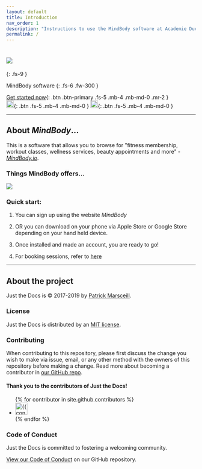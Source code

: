 ```yaml
---
layout: default
title: Introduction 
nav_order: 1
description: "Instructions to use the MindBody software at Academie Duello"
permalink: /
---
```


# ![](http://github.com/clintonbf/Lynns-and-Clints-doc-project/blob/gh-pages/assets/images/MB-Logo-1.jpg?raw=true) 
{: .fs-9 }


MindBody software 
{: .fs-6 .fw-300 }

[Get started now](https://mindbody.io){: .btn .btn-primary .fs-5 .mb-4 .mb-md-0 .mr-2 } <br> 
[<img src="http://github.com/clintonbf/Lynns-and-Clints-doc-project/blob/gh-pages/assets/images/apple-logo.jpg?raw=true" width="20" height="20" />](https://apps.apple.com/us/app/mindbody-gym-spa-wellness/id689501356?_branch_match_id=774734447297851430){: .btn .fs-5 .mb-4 .mb-md-0 }
[<img src="http://github.com/clintonbf/Lynns-and-Clints-doc-project/blob/gh-pages/assets/images/android.jpg?raw=true" width="20" height="20" />](https://play.google.com/store/apps/details?id=com.mindbodyonline.connect&hl=en_US&_branch_match_id=774734447297851430){: .btn .fs-5 .mb-4 .mb-md-0 }

---

## About _MindBody_... 

This is a software that allows you to browse for "fitness membership, workout classes, wellness services, beauty appointments and more" - [_MindBody.io_](http://mindbody.io). 

### Things MindBody offers...

![](http://github.com/clintonbf/Lynns-and-Clints-doc-project/blob/gh-pages/assets/images/MBOffers.png?raw=true)


### Quick start:

1. You can sign up using the website _MindBody_

2. OR you can download on your phone via Apple Store or Google Store depending on your hand held device.

3. Once installed and made an account, you are ready to go! 

4. For booking sessions, refer to [here](https://clintonbf.github.io/Lynns-and-Clints-doc-project/docs/2-task1-booking-assessment/)


---

## About the project

Just the Docs is &copy; 2017-2019 by [Patrick Marsceill](http://patrickmarsceill.com).

### License

Just the Docs is distributed by an [MIT license](https://github.com/pmarsceill/just-the-docs/tree/master/LICENSE.txt).

### Contributing

When contributing to this repository, please first discuss the change you wish to make via issue,
email, or any other method with the owners of this repository before making a change. Read more about becoming a contributor in [our GitHub repo](https://github.com/pmarsceill/just-the-docs#contributing).

#### Thank you to the contributors of Just the Docs!

<ul class="list-style-none">
{% for contributor in site.github.contributors %}
  <li class="d-inline-block mr-1">
     <a href="{{ contributor.html_url }}"><img src="{{ contributor.avatar_url }}" width="32" height="32" alt="{{ contributor.login }}"/></a>
  </li>
{% endfor %}
</ul>

### Code of Conduct

Just the Docs is committed to fostering a welcoming community.

[View our Code of Conduct](https://github.com/pmarsceill/just-the-docs/tree/master/CODE_OF_CONDUCT.md) on our GitHub repository.
